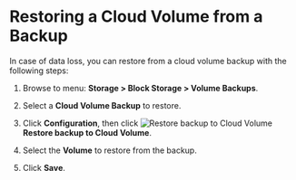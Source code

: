 # Restoring a Cloud Volume from a Backup

In case of data loss, you can restore from a cloud volume backup
with the following steps:

1. Browse to menu: **Storage > Block Storage > Volume Backups**.

2. Select a **Cloud Volume Backup** to restore.

3. Click **Configuration**, then click
   ![Restore backup to Cloud Volume](../images/volume-icon.png) **Restore backup to Cloud Volume**.

4. Select the **Volume** to restore from the backup.

5. Click **Save**.
